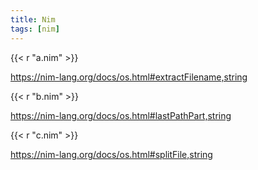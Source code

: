 ```yaml
---
title: Nim
tags: [nim]
---
```


{{< r "a.nim" >}}

<https://nim-lang.org/docs/os.html#extractFilename,string>

{{< r "b.nim" >}}

<https://nim-lang.org/docs/os.html#lastPathPart,string>

{{< r "c.nim" >}}

<https://nim-lang.org/docs/os.html#splitFile,string>
